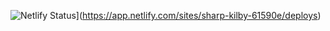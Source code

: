 
![Netlify Status](https://api.netlify.com/api/v1/badges/4c738a2d-0b77-4a0e-a20c-b3f77ef61259/deploy-status)](https://app.netlify.com/sites/sharp-kilby-61590e/deploys)  

